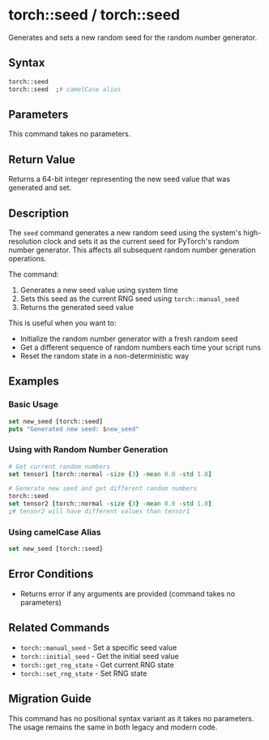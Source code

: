 # torch::seed / torch::seed

Generates and sets a new random seed for the random number generator.

## Syntax

```tcl
torch::seed
torch::seed  ;# camelCase alias
```

## Parameters

This command takes no parameters.

## Return Value

Returns a 64-bit integer representing the new seed value that was generated and set.

## Description

The `seed` command generates a new random seed using the system's high-resolution clock and sets it as the current seed for PyTorch's random number generator. This affects all subsequent random number generation operations.

The command:
1. Generates a new seed value using system time
2. Sets this seed as the current RNG seed using `torch::manual_seed`
3. Returns the generated seed value

This is useful when you want to:
- Initialize the random number generator with a fresh random seed
- Get a different sequence of random numbers each time your script runs
- Reset the random state in a non-deterministic way

## Examples

### Basic Usage
```tcl
set new_seed [torch::seed]
puts "Generated new seed: $new_seed"
```

### Using with Random Number Generation
```tcl
# Get current random numbers
set tensor1 [torch::normal -size {3} -mean 0.0 -std 1.0]

# Generate new seed and get different random numbers
torch::seed
set tensor2 [torch::normal -size {3} -mean 0.0 -std 1.0]
;# tensor2 will have different values than tensor1
```

### Using camelCase Alias
```tcl
set new_seed [torch::seed]
```

## Error Conditions

- Returns error if any arguments are provided (command takes no parameters)

## Related Commands

- `torch::manual_seed` - Set a specific seed value
- `torch::initial_seed` - Get the initial seed value
- `torch::get_rng_state` - Get current RNG state
- `torch::set_rng_state` - Set RNG state

## Migration Guide

This command has no positional syntax variant as it takes no parameters. The usage remains the same in both legacy and modern code. 
